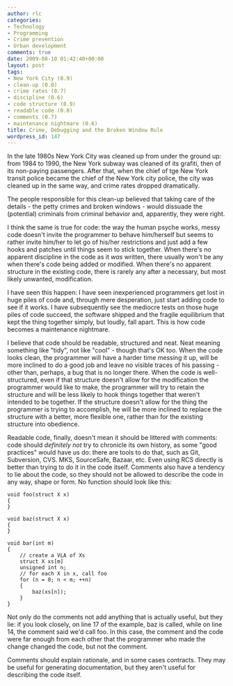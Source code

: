 ```yaml
---
author: rlc
categories:
- Technology
- Programming
- Crime prevention
- Urban development
comments: true
date: 2009-08-10 01:42:40+00:00
layout: post
tags:
- New York City (0.9)
- clean-up (0.8)
- crime rates (0.7)
- discipline (0.6)
- code structure (0.9)
- readable code (0.8)
- comments (0.7)
- maintenance nightmare (0.6)
title: Crime, Debugging and the Broken Window Rule
wordpress_id: 147
---
```


In the late 1980s New York City was cleaned up from under the ground up: from 1984 to 1990, the New York subway was cleaned of its grafiti, then of its non-paying passengers. After that, when the chief of tge New York transit police became the chief of the New York city police, the city was cleaned up in the same way, and crime rates dropped dramatically.

<!--more-->

The people responsible for this clean-up believed that taking care of the details - the petty crimes and broken windows - would dissuade the (potential) criminals from criminal behavior and, apparently, they were right.

I think the same is true for code: the way the human psyche works, messy code doesn't invite the programmer to behave him/herself but seems to rather invite him/her to let go of his/her restrictions and just add a few hooks and patches until things seem to stick together. When there's no apparent discipline in the code as it _was_ written, there usually won't be any when there's code being added or modified. When there's no apparent structure in the existing code, there is rarely any after a necessary, but most likely unwanted, modification.

I have seen this happen: I have seen inexperienced programmers get lost in huge piles of code and, through mere desperation, just start adding code to see if it works. I have subsequently see the mediocre tests on those huge piles of code succeed, the software shipped and the fragile equilibrium that kept the thing together simply, but loudly, fall apart. This is how code becomes a maintenance nightmare.

I believe that code should be readable, structured and neat. Neat meaning something like "tidy", not like "cool" - though that's OK too. When the code looks clean, the programmer will have a harder time messing it up, will be more inclined to do a good job and leave no visible traces of his passing - other than, perhaps, a bug that is no longer there. When the code is well-structured, even if that structure doesn't allow for the modification the programmer would like to make, the programmer will try to retain the structure and will be less likely to hook things together that weren't intended to be together. If the structure doesn't allow for the thing the programmer is trying to accomplish, he will be more inclined to replace the structure with a better, more flexible one, rather than for the existing structure into obedience.

Readable code, finally, doesn't mean it should be littered with comments: code should _definitely not_ try to chronicle its own history, as some "good practices" would have us do: there are tools to do that, such as Git, Subversion, CVS. MKS, SourceSafe, Bazaar, etc. Even using RCS directly is better than trying to do it in the code itself. Comments also have a tendency to lie about the code, so they should not be allowed to describe the code in any way, shape or form. No function should look like this:

    void foo(struct X x)
    {
    }

    void baz(struct X x)
    {
    }

    void bar(int m)
    {
        // create a VLA of Xs
        struct X xs[m]
        unsigned int n;
        // for each X in x, call foo
        for (n = 0; n < m; ++n)
        {
            baz(xs[n]);
        }
    }

Not only do the comments not add anything that is actually useful, but they lie: if you look closely, on line 17 of the example, baz is called, while on line 14, the comment said we'd call foo. In this case, the comment and the code were far enough from each other that the programmer who made the change changed the code, but not the comment.

Comments should explain rationale, and in some cases contracts. They may be useful for generating documentation, but they aren't useful for describing the code itself.